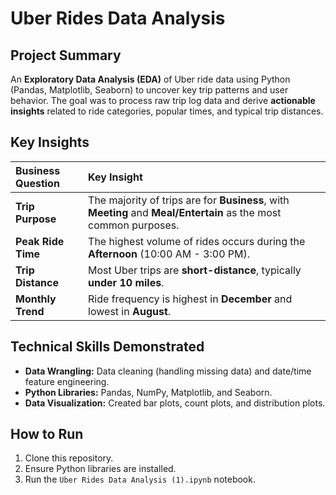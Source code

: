 # Uber Rides Data Analysis

## Project Summary

An **Exploratory Data Analysis (EDA)** of Uber ride data using Python (Pandas, Matplotlib, Seaborn) to uncover key trip patterns and user behavior. The goal was to process raw trip log data and derive **actionable insights** related to ride categories, popular times, and typical trip distances.

## Key Insights

| Business Question | Key Insight |
| :--- | :--- |
| **Trip Purpose** | The majority of trips are for **Business**, with **Meeting** and **Meal/Entertain** as the most common purposes. |
| **Peak Ride Time** | The highest volume of rides occurs during the **Afternoon** (10:00 AM - 3:00 PM). |
| **Trip Distance** | Most Uber trips are **short-distance**, typically **under 10 miles**. |
| **Monthly Trend** | Ride frequency is highest in **December** and lowest in **August**. |

## Technical Skills Demonstrated

* **Data Wrangling:** Data cleaning (handling missing data) and date/time feature engineering.
* **Python Libraries:** Pandas, NumPy, Matplotlib, and Seaborn.
* **Data Visualization:** Created bar plots, count plots, and distribution plots.

## How to Run

1.  Clone this repository.
2.  Ensure Python libraries are installed.
3.  Run the `Uber Rides Data Analysis (1).ipynb` notebook.
